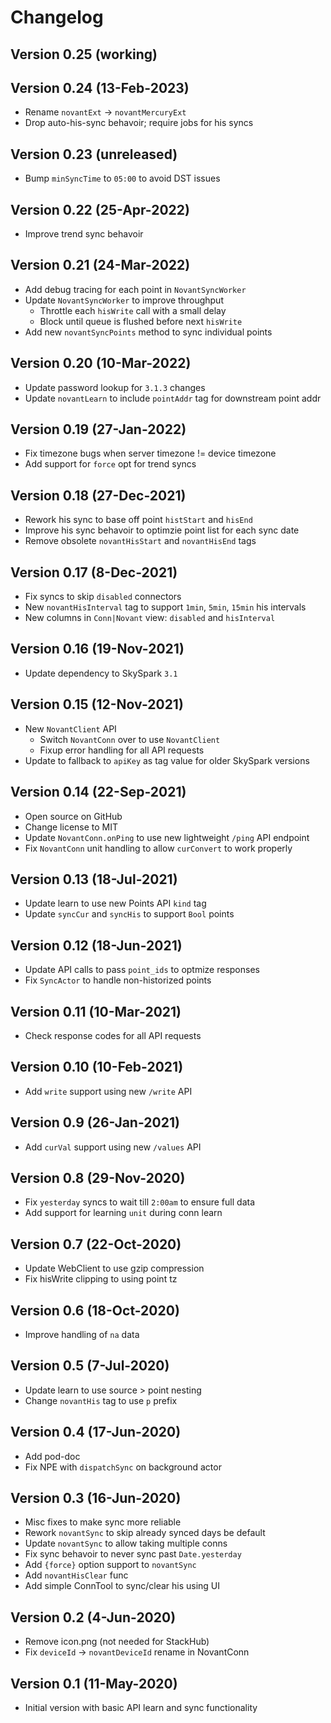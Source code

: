 # Changelog

## Version 0.25 (working)

## Version 0.24 (13-Feb-2023)
* Rename `novantExt` -> `novantMercuryExt`
* Drop auto-his-sync behavoir; require jobs for his syncs

## Version 0.23 (unreleased)
* Bump `minSyncTime` to `05:00` to avoid DST issues

## Version 0.22 (25-Apr-2022)
* Improve trend sync behavoir

## Version 0.21 (24-Mar-2022)
* Add debug tracing for each point in `NovantSyncWorker`
* Update `NovantSyncWorker` to improve throughput
    - Throttle each `hisWrite` call with a small delay
    - Block until queue is flushed before next `hisWrite`
* Add new `novantSyncPoints` method to sync individual points

## Version 0.20 (10-Mar-2022)
* Update password lookup for `3.1.3` changes
* Update `novantLearn` to include `pointAddr` tag for downstream point addr

## Version 0.19 (27-Jan-2022)
* Fix timezone bugs when server timezone != device timezone
* Add support for `force` opt for trend syncs

## Version 0.18 (27-Dec-2021)
* Rework his sync to base off point `histStart` and `hisEnd`
* Improve his sync behavoir to optimzie point list for each sync date
* Remove obsolete `novantHisStart` and `novantHisEnd` tags

## Version 0.17 (8-Dec-2021)
* Fix syncs to skip `disabled` connectors
* New `novantHisInterval` tag to support `1min`, `5min`, `15min` his intervals
* New columns in `Conn|Novant` view: `disabled` and `hisInterval`

## Version 0.16 (19-Nov-2021)
* Update dependency to SkySpark `3.1`

## Version 0.15 (12-Nov-2021)
* New `NovantClient` API
   - Switch `NovantConn` over to use `NovantClient`
   - Fixup error handling for all API requests
* Update to fallback to `apiKey` as tag value for older SkySpark versions

## Version 0.14 (22-Sep-2021)
* Open source on GitHub
* Change license to MIT
* Update `NovantConn.onPing` to use new lightweight `/ping` API endpoint
* Fix `NovantConn` unit handling to allow `curConvert` to work properly

## Version 0.13 (18-Jul-2021)
* Update learn to use new Points API `kind` tag
* Update `syncCur` and `syncHis` to support `Bool` points

## Version 0.12 (18-Jun-2021)
* Update API calls to pass `point_ids` to optmize responses
* Fix `SyncActor` to handle non-historized points

## Version 0.11 (10-Mar-2021)
* Check response codes for all API requests

## Version 0.10 (10-Feb-2021)
* Add `write` support using new `/write` API

## Version 0.9 (26-Jan-2021)
* Add `curVal` support using new `/values` API

## Version 0.8 (29-Nov-2020)
* Fix `yesterday` syncs to wait till `2:00am` to ensure full data
* Add support for learning `unit` during conn learn

## Version 0.7 (22-Oct-2020)
* Update WebClient to use gzip compression
* Fix hisWrite clipping to using point tz

## Version 0.6 (18-Oct-2020)
* Improve handling of `na` data

## Version 0.5 (7-Jul-2020)
* Update learn to use source > point nesting
* Change `novantHis` tag to use `p` prefix

## Version 0.4 (17-Jun-2020)
* Add pod-doc
* Fix NPE with `dispatchSync` on background actor

## Version 0.3 (16-Jun-2020)
* Misc fixes to make sync more reliable
* Rework `novantSync` to skip already synced days be default
* Update `novantSync` to allow taking multiple conns
* Fix sync behavoir to never sync past `Date.yesterday`
* Add `{force}` option support to `novantSync`
* Add `novantHisClear` func
* Add simple ConnTool to sync/clear his using UI

## Version 0.2 (4-Jun-2020)
* Remove icon.png (not needed for StackHub)
* Fix `deviceId` -> `novantDeviceId` rename in NovantConn

## Version 0.1 (11-May-2020)
* Initial version with basic API learn and sync functionality